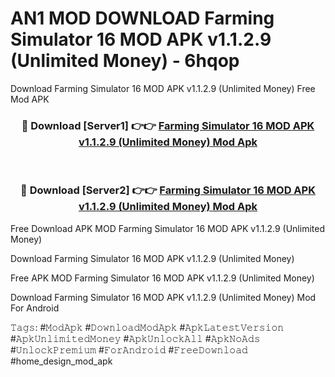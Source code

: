 # AN1 MOD DOWNLOAD Farming Simulator 16 MOD APK v1.1.2.9 (Unlimited Money) - 6hqop
Download Farming Simulator 16 MOD APK v1.1.2.9 (Unlimited Money) Free Mod APK

<div align="center">
<h3>🔴 Download [Server1] 👉👉 <a href="https://apk-comot.site?title=Farming_Simulator_16_MOD_APK_v1.1.2.9_(Unlimited_Money)">Farming Simulator 16 MOD APK v1.1.2.9 (Unlimited Money) Mod Apk</a></h3><br>

<h3>🔴 Download [Server2] 👉👉 <a href="https://apk-comot.site?title=Farming_Simulator_16_MOD_APK_v1.1.2.9_(Unlimited_Money)">Farming Simulator 16 MOD APK v1.1.2.9 (Unlimited Money) Mod Apk</a></h3>
</div>


Free Download APK MOD Farming Simulator 16 MOD APK v1.1.2.9 (Unlimited Money)

Download Farming Simulator 16 MOD APK v1.1.2.9 (Unlimited Money) 

Free APK MOD Farming Simulator 16 MOD APK v1.1.2.9 (Unlimited Money) 

Download Farming Simulator 16 MOD APK v1.1.2.9 (Unlimited Money) Mod For Android

𝚃𝚊𝚐𝚜: #𝙼𝚘𝚍𝙰𝚙𝚔 #𝙳𝚘𝚠𝚗𝚕𝚘𝚊𝚍𝙼𝚘𝚍𝙰𝚙𝚔 #𝙰𝚙𝚔𝙻𝚊𝚝𝚎𝚜𝚝𝚅𝚎𝚛𝚜𝚒𝚘𝚗 #𝙰𝚙𝚔𝚄𝚗𝚕𝚒𝚖𝚒𝚝𝚎𝚍𝙼𝚘𝚗𝚎𝚢 #𝙰𝚙𝚔𝚄𝚗𝚕𝚘𝚌𝚔𝙰𝚕𝚕 #𝙰𝚙𝚔𝙽𝚘𝙰𝚍𝚜 #𝚄𝚗𝚕𝚘𝚌𝚔𝙿𝚛𝚎𝚖𝚒𝚞𝚖 #𝙵𝚘𝚛𝙰𝚗𝚍𝚛𝚘𝚒𝚍 #𝙵𝚛𝚎𝚎𝙳𝚘𝚠𝚗𝚕𝚘𝚊𝚍 #home_design_mod_apk